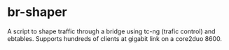 # br-shaper
A script to shape traffic through a bridge using tc-ng (trafic control) and ebtables.
Supports hundreds of clients at gigabit link on a core2duo 8600.
